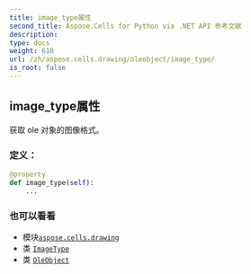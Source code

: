 ```yaml
---
title: image_type属性
second_title: Aspose.Cells for Python via .NET API 参考文献
description:
type: docs
weight: 610
url: /zh/aspose.cells.drawing/oleobject/image_type/
is_root: false
---
```

## image_type属性

获取 ole 对象的图像格式。
### 定义：
```python
@property
def image_type(self):
    ...
```

### 也可以看看
* 模块[`aspose.cells.drawing`](../../)
* 类 [`ImageType`](/cells/python-net/zh/aspose.cells.drawing/imagetype)
* 类 [`OleObject`](/cells/python-net/zh/aspose.cells.drawing/oleobject)
